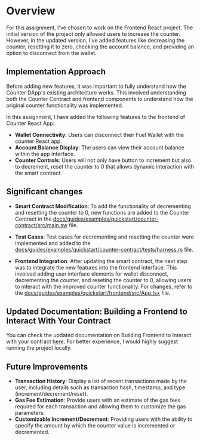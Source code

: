 # Overview

For this assignment, I've chosen to work on the Frontend React project. The initial version of the project only allowed users to increase the counter. However, in the updated version, I've added features like decreasing the counter, resetting it to zero, checking the account balance, and providing an option to disconnect from the wallet.

## Implementation Approach

Before adding new features, it was important to fully understand how the Counter DApp's existing architecture works. This involved understanding both the Counter Contract and frontend components to understand how the original counter functionality was implemented.

In this assignment, I have added the following features to the frontend of Counter React App:

* **Wallet Connectivity**: Users can disconnect their Fuel Wallet with the counter React app.
* **Account Balance Display**: The users can view their account balance within the app interface.
* **Counter Controls**: Users will not only have button to increment but also to decrement, reset the counter to 0 that allows dynamic interaction with the smart contract.


## Significant changes

* **Smart Contract Modification**: To add the functionality of decrementing and resetting the counter to 0, new functions are added to the Counter Contract in the [docs/guides/examples/quickstart/counter-contract/src/main.sw](docs/guides/examples/quickstart/counter-contract/src/main.sw) file.

* **Test Cases**: Test cases for decrementing and resetting the counter were implemented and added to the [docs/guides/examples/quickstart/counter-contract/tests/harness.rs](docs/guides/examples/quickstart/counter-contract/tests/harness.rs) file. 

* **Frontend Integration**: After updating the smart contract, the next step was to integrate the new features into the frontend interface. This involved adding user interface elements for wallet disconnect, decrementing the counter, and reseting the counter to 0, allowing users to interact with the improved counter functionality. For changes, refer to the [docs/guides/examples/quickstart/frontend/src/App.tsx](docs/guides/examples/quickstart/frontend/src/App.tsx) file.

## Updated Documentation: Building a Frontend to Interact With Your Contract

You can check the updated documentation on Building Frontend to Interact with your contract [here](https://github.com/soniasingla/docs-hub/blob/master/docs/guides/docs/quickstart/building-a-frontend.mdx). For better experience, I would highly suggest running the project locally.

## Future Improvements

* **Transaction History**: Display a list of recent transactions made by the user, including details such as transaction hash, timestamp, and type (increment/decrement/reset).
* **Gas Fee Estimation**: Provide users with an estimate of the gas fees required for each transaction and allowing them to customize the gas parameters.
* **Customizable Increment/Decrement**: Providing users with the ability to specify the amount by which the counter value is incremented or decremented.
